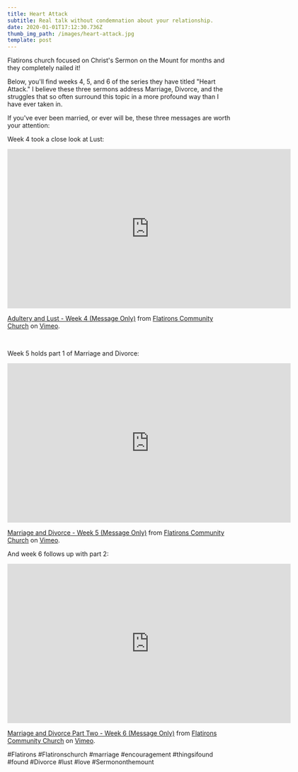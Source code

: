 ```yaml
---
title: Heart Attack
subtitle: Real talk without condemnation about your relationship.
date: 2020-01-01T17:12:30.736Z
thumb_img_path: /images/heart-attack.jpg
template: post
---
```

<p>Flatirons church focused on Christ's Sermon on the Mount for months and they completely nailed it!</p>
<p>Below, you'll find weeks 4, 5, and 6 of the series they have titled "Heart Attack." I believe these three sermons address Marriage, Divorce, and the struggles that so often surround this topic in a more profound way than I have ever taken in.</p>
<p>If you've ever been married, or ever will be, these three messages are worth your attention:</p>
<p>Week 4 took a close look at Lust:</p>
<p><iframe src="https://player.vimeo.com/video/297743595?color=ff9933&amp;title=0&amp;byline=0&amp;portrait=0" width="640" height="360" frameborder="0" allowfullscreen="allowfullscreen"></iframe></p>
<p><a href="https://vimeo.com/297743595">Adultery and Lust - Week 4 (Message Only)</a> from <a href="https://vimeo.com/flatironschurch">Flatirons Community Church</a> on <a href="https://vimeo.com">Vimeo</a>.</p>
<p> </p>
<p>Week 5 holds part 1 of Marriage and Divorce:</p>
<p><iframe src="https://player.vimeo.com/video/299050289?color=ff9933&amp;title=0&amp;byline=0&amp;portrait=0" width="640" height="360" frameborder="0" allowfullscreen="allowfullscreen"></iframe></p>
<p><a href="https://vimeo.com/299050289">Marriage and Divorce - Week 5 (Message Only)</a> from <a href="https://vimeo.com/flatironschurch">Flatirons Community Church</a> on <a href="https://vimeo.com">Vimeo</a>.</p>
<p>And week 6 follows up with part 2:</p>
<p><iframe src="https://player.vimeo.com/video/300324753?color=ff9933&amp;title=0&amp;byline=0&amp;portrait=0" width="640" height="360" frameborder="0" allowfullscreen="allowfullscreen"></iframe></p>
<p><a href="https://vimeo.com/300324753">Marriage and Divorce Part Two - Week 6 (Message Only)</a> from <a href="https://vimeo.com/flatironschurch">Flatirons Community Church</a> on <a href="https://vimeo.com">Vimeo</a>.</p>

\#Flatirons #Flatironschurch #marriage #encouragement #thingsifound #found #Divorce #lust #love #Sermononthemount